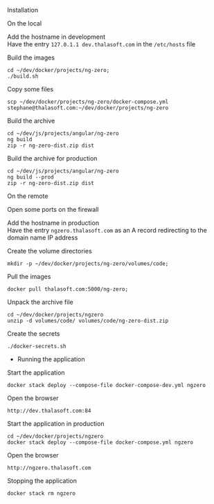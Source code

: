 Installation

On the local

Add the hostname in development  
Have the entry `127.0.1.1 dev.thalasoft.com` in the `/etc/hosts` file  

Build the images
```
cd ~/dev/docker/projects/ng-zero;
./build.sh
```

Copy some files
```
scp ~/dev/docker/projects/ng-zero/docker-compose.yml stephane@thalasoft.com:~/dev/docker/projects/ng-zero
```

Build the archive
```
cd ~/dev/js/projects/angular/ng-zero
ng build
zip -r ng-zero-dist.zip dist
```

Build the archive for production
```
cd ~/dev/js/projects/angular/ng-zero
ng build --prod
zip -r ng-zero-dist.zip dist
```

On the remote

Open some ports on the firewall

Add the hostname in production  
Have the entry `ngzero.thalasoft.com` as an A record redirecting to the domain name IP address

Create the volume directories
```
mkdir -p ~/dev/docker/projects/ng-zero/volumes/code;
```

Pull the images
```  
docker pull thalasoft.com:5000/ng-zero;
```

Unpack the archive file
```
cd ~/dev/docker/projects/ngzero
unzip -d volumes/code/ volumes/code/ng-zero-dist.zip
```

Create the secrets
```
./docker-secrets.sh
```

- Running the application  

Start the application
```
docker stack deploy --compose-file docker-compose-dev.yml ngzero
```

Open the browser
```
http://dev.thalasoft.com:84
```

Start the application in production
```
cd ~/dev/docker/projects/ngzero
docker stack deploy --compose-file docker-compose.yml ngzero
```

Open the browser
```
http://ngzero.thalasoft.com
```

Stopping the application
```
docker stack rm ngzero
```

